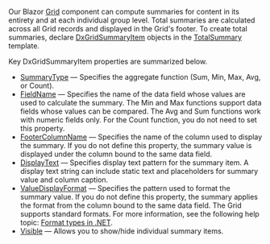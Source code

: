 Our Blazor [Grid](https://docs.devexpress.com/Blazor/403143/grid) component can compute summaries for content in its entirety and at each individual group level. Total summaries are calculated across all Grid records and displayed in the Grid's footer. To create total summaries, declare [DxGridSummaryItem](https://docs.devexpress.com/Blazor/DevExpress.Blazor.DxGridSummaryItem) objects in the [TotalSummary](https://docs.devexpress.com/Blazor/DevExpress.Blazor.DxGrid.TotalSummary) template. 

Key DxGridSummaryItem properties are summarized below. 

* [SummaryType](https://docs.devexpress.com/Blazor/DevExpress.Blazor.DxGridSummaryItem.SummaryType) — Specifies the aggregate function (Sum, Min, Max, Avg, or Count). 
* [FieldName](https://docs.devexpress.com/Blazor/DevExpress.Blazor.DxGridSummaryItem.FieldName) — Specifies the name of the data field whose values are used to calculate the summary. The Min and Max functions support data fields whose values can be compared. The Avg and Sum functions work with numeric fields only. For the Count function, you do not need to set this property. 
* [FooterColumnName](https://docs.devexpress.com/Blazor/DevExpress.Blazor.DxGridSummaryItem.FooterColumnName) — Specifies the name of the column used to display the summary. If you do not define this property, the summary value is displayed under the column bound to the same data field. 
* [DisplayText](https://docs.devexpress.com/Blazor/DevExpress.Blazor.DxGridSummaryItem.DisplayText)  — Specifies display text pattern for the summary item. A display text string can include static text and placeholders for summary value and column caption.
* [ValueDisplayFormat](https://docs.devexpress.com/Blazor/DevExpress.Blazor.DxGridSummaryItem.ValueDisplayFormat) — Specifies the pattern used to format the summary value. If you do not define this property, the summary applies the format from the column bound to the same data field. The Grid supports standard formats. For more information, see the following help topic: [Format types in .NET](https://docs.microsoft.com/en-us/dotnet/standard/base-types/formatting-types). 
* [Visible](https://docs.devexpress.com/Blazor/DevExpress.Blazor.DxGridSummaryItem.Visible) — Allows you to show/hide individual summary items.
